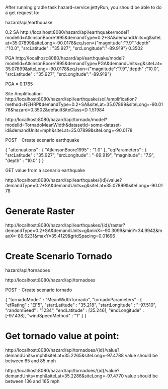 After running gradle task hazard-service:jettyRun,
you should be able to do a get request to:

hazard/api/earthquake

0.2 SA
http://localhost:8080/hazard/api/earthquake/model?modelId=AtkinsonBoore1995&demandType=0.2+SA&demandUnits=g&siteLat=35.07899&siteLong=-90.0178&eqJson={"magnitude":"7.9","depth" :"10.0", "srcLatitude" : "35.927", "srcLongitude":"-89.919"}
0.3502

PGA
http://localhost:8080/hazard/api/earthquake/model?modelId=AtkinsonBoore1995&demandType=PGA&demandUnits=g&siteLat=35.07899&siteLong=-90.0178&eqJson={"magnitude":"7.9","depth" :"10.0", "srcLatitude" : "35.927", "srcLongitude":"-89.919"}

PGA = 0.1765

Site Amplification
http://localhost:8080/hazard/api/earthquake/soil/amplification?method=NEHRP&demandType=0.2+SA&siteLat=35.07899&siteLong=-90.0178&hazard=0.3502&defaultSiteClass=D
1.51984


http://localhost:8080/hazard/api/tornado/model?modelId=TornadoMeanWidth&datasetId=some-dataset-id&demandUnits=mph&siteLat=35.07899&siteLong=-90.0178

POST - Create scenario earthquake

{
  "attenuations" : {
    "AtkinsonBoore1995" : "1.0"
  },
  "eqParameters" : {
    "srcLatitude" : "35.927",
    "srcLongitude" : "-89.919",
    "magnitude" : "7.9",
    "depth" : "10.0"
  }
}


GET value from a scenario earthquake

http://localhost:8080/hazard/api/earthquake/{id}/value?demandType=0.2+SA&demandUnits=g&siteLat=35.07899&siteLong=-90.0178

# Generate Raster

http://localhost:8080/hazard/api/earthquakes/{id}/raster?demandType=0.2+SA&demandUnits=g&minX=-90.3099&minY=34.9942&maxX=-89.6231&maxY=35.4129&gridSpacing=0.01696

# Create Scenario Tornado

hazard/api/tornadoes

http://localhost:8080/hazard/api/tornadoes

POST - Create scenario tornado

{
  "tornadoModel" : "MeanWidthTornado",
  "tornadoParameters" : {
    "efRating" : "EF5",
    "startLatitude" : "35.218",
    "startLongitude" : "-97.510",
    "randomSeed" : "1234",
    "endLatitude" : [35.246],
    "endLongitude" : [-97.438],
    "windSpeedMethod" : "1"
  }
}

# Get tornado value at point:

http://localhost:8080/hazard/api/tornadoes/{id}/value?demandUnits=mph&siteLat=35.2265&siteLong=-97.4788
value should be between 65 and 85 mph

http://localhost:8080/hazard/api/tornadoes/{id}/value?demandUnits=mph&siteLat=35.2286&siteLong=-97.4770
value should be between 136 and 165 mph
